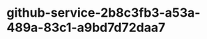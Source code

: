 github-service-2b8c3fb3-a53a-489a-83c1-a9bd7d72daa7
===================================================

